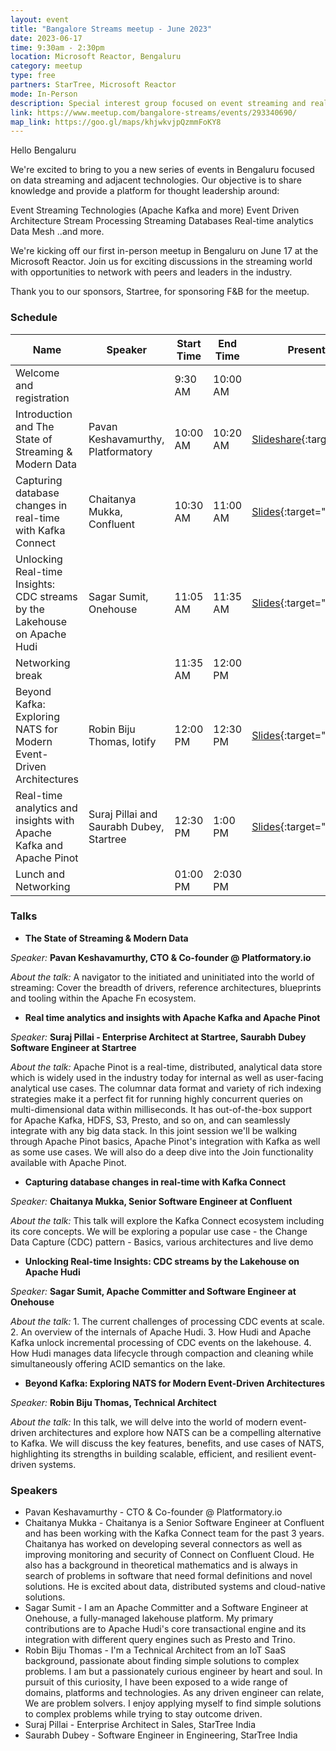 ```yaml
---
layout: event
title: "Bangalore Streams meetup - June 2023"
date: 2023-06-17
time: 9:30am - 2:30pm
location: Microsoft Reactor, Bengaluru
category: meetup
type: free
partners: StarTree, Microsoft Reactor
mode: In-Person
description: Special interest group focused on event streaming and real time analytics
link: https://www.meetup.com/bangalore-streams/events/293340690/
map_link: https://goo.gl/maps/khjwkvjpQzmmFoKY8
---
```


<div class="about">
Hello Bengaluru

We're excited to bring to you a new series of events in Bengaluru focused on data streaming and adjacent technologies. Our objective is to share knowledge and provide a platform for thought leadership around:

Event Streaming Technologies (Apache Kafka and more)
Event Driven Architecture
Stream Processing
Streaming Databases
Real-time analytics
Data Mesh
..and more.

We're kicking off our first in-person meetup in Bengaluru on June 17 at the Microsoft Reactor. Join us for exciting discussions in the streaming world with opportunities to network with peers and leaders in the industry.

Thank you to our sponsors, Startree, for sponsoring F&B for the meetup.
</div>

### Schedule

| Name | Speaker | Start Time | End Time | Presentation | Recording |
| --- | --- | --- | --- | --- | --- |
| Welcome and registration |  | 9:30 AM | 10:00 AM |  |  |
| Introduction and The State of Streaming & Modern Data | Pavan Keshavamurthy, Platformatory | 10:00 AM | 10:20 AM | [Slideshare](https://www.slideshare.net/AvinashUpadhyaya3/the-state-of-streamingpdf){:target="_blank"} | [YouTube](https://youtu.be/xA-OwGdqcXk){:target="_blank"} |
| Capturing database changes in real-time with Kafka Connect | Chaitanya Mukka, Confluent | 10:30 AM | 11:00 AM | [Slides](https://docs.google.com/presentation/d/1X4ng98TI5oGRlMsVfC9NpIsL-_NBaLxhdrDcYLzFVp0/edit?usp=drive_link){:target="_blank"} | [YouTube](https://youtu.be/f85LMBPW0_8){:target="_blank"} |
| Unlocking Real-time Insights: CDC streams by the Lakehouse on Apache Hudi | Sagar Sumit, Onehouse | 11:05 AM | 11:35 AM | [Slides](https://docs.google.com/presentation/d/1j_TmjsDPdXwFoWVafkN4ccF7JYx769LyOaFkkmkn11s/edit?usp=drive_link){:target="_blank"} | [YouTube](https://youtu.be/ingJ_6CND0w){:target="_blank"} |
| Networking break |  | 11:35 AM | 12:00 PM |  |  |
| Beyond Kafka: Exploring NATS for Modern Event-Driven Architectures | Robin Biju Thomas, Iotify | 12:00 PM | 12:30 PM | [Slides](https://drive.google.com/file/d/1m0YPQOOOQT76lBrOpHD3Bwl0BRvivRqi/view?usp=drive_link){:target="_blank"} | [YouTube](https://youtu.be/2gPoEt52CIE){:target="_blank"} |
| Real-time analytics and insights with Apache Kafka and Apache Pinot | Suraj Pillai and Saurabh Dubey, Startree | 12:30 PM | 1:00 PM | [Slides](https://docs.google.com/presentation/d/1D-W09zuYNOKbA3fo-RNG-P1Jp7QmgroG4XXxLBgTdIU/edit?usp=drive_link){:target="_blank"} | [YouTube](https://youtu.be/rPgrF2gs7dk){:target="_blank"} |
| Lunch and Networking |  | 01:00 PM | 2:030 PM |  |  |


### Talks

- **The State of Streaming & Modern Data**

_Speaker:_ **Pavan Keshavamurthy, CTO & Co-founder @ Platformatory.io**

_About the talk:_ A navigator to the initiated and uninitiated into the world of streaming: Cover the breadth of drivers, reference architectures, blueprints and tooling within the Apache Fn ecosystem.


- **Real time analytics and insights with Apache Kafka and Apache Pinot**

_Speaker:_ **Suraj Pillai - Enterprise Architect at Startree, Saurabh Dubey Software Engineer at Startree**

_About the talk:_ Apache Pinot is a real-time, distributed, analytical data store which is widely used in the industry today for internal as well as user-facing analytical use cases. The columnar data format and variety of rich indexing strategies make it a perfect fit for running highly concurrent queries on multi-dimensional data within milliseconds. It has out-of-the-box support for Apache Kafka, HDFS, S3, Presto, and so on, and can seamlessly integrate with any big data stack. In this joint session we'll be walking through Apache Pinot basics, Apache Pinot's integration with Kafka as well as some use cases. We will also do a deep dive into the Join functionality available with Apache Pinot.


- **Capturing database changes in real-time with Kafka Connect**

_Speaker:_ **Chaitanya Mukka, Senior Software Engineer at Confluent**

_About the talk:_ This talk will explore the Kafka Connect ecosystem including its core concepts. We will be exploring a popular use case - the Change Data Capture (CDC) pattern - Basics, various architectures and live demo


- **Unlocking Real-time Insights: CDC streams by the Lakehouse on Apache Hudi**

_Speaker:_ **Sagar Sumit, Apache Committer and Software Engineer at Onehouse**

_About the talk:_ 1. The current challenges of processing CDC events at scale.
2. An overview of the internals of Apache Hudi.
3. How Hudi and Apache Kafka unlock incremental processing of CDC events on the lakehouse.
4. How Hudi manages data lifecycle through compaction and cleaning while simultaneously offering ACID semantics on the lake.


- **Beyond Kafka: Exploring NATS for Modern Event-Driven Architectures**

_Speaker:_ **Robin Biju Thomas, Technical Architect**

_About the talk:_ In this talk, we will delve into the world of modern event-driven architectures and explore how NATS can be a compelling alternative to Kafka. We will discuss the key features, benefits, and use cases of NATS, highlighting its strengths in building scalable, efficient, and resilient event-driven systems.


### Speakers

- Pavan Keshavamurthy - CTO & Co-founder @ Platformatory.io
- Chaitanya Mukka - Chaitanya is a Senior Software Engineer at Confluent and has been working with the Kafka Connect team for the past 3 years. Chaitanya has worked on developing several connectors as well as improving monitoring and security of Connect on Confluent Cloud. He also has a background in theoretical mathematics and is always in search of problems in software that need formal definitions and novel solutions. He is excited about data, distributed systems and cloud-native solutions.
- Sagar Sumit - I am an Apache Committer and a Software Engineer at Onehouse, a fully-managed lakehouse platform. My primary contributions are to Apache Hudi's core transactional engine and its integration with different query engines such as Presto and Trino.
- Robin Biju Thomas - I'm a Technical Architect from an IoT SaaS background, passionate about finding simple solutions to complex problems. I am but a passionately curious engineer by heart and soul. In pursuit of this curiosity, I have been exposed to a wide range of domains, platforms and technologies. As any driven engineer can relate, We are problem solvers. I enjoy applying myself to find simple solutions to complex problems while trying to stay outcome driven.
- Suraj Pillai - Enterprise Architect in Sales, StarTree India
- Saurabh Dubey - Software Engineer in Engineering, StarTree India

